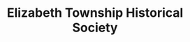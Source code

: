 ---
layout: repo
title: "Elizabeth Township Historical Society"
id: 13605
permalink: repos/13605/
---
